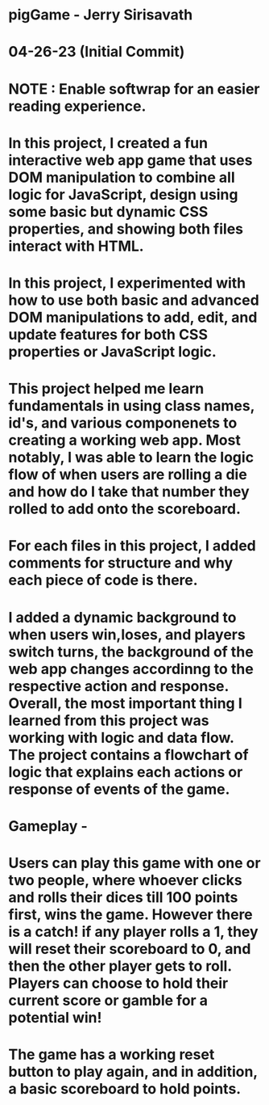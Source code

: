 # pigGame - Jerry Sirisavath
# 04-26-23 (Initial Commit)
# NOTE : Enable softwrap for an easier reading experience.

# In this project, I created a fun interactive web app game that uses DOM manipulation to combine all logic for JavaScript, design using some basic but dynamic CSS properties, and showing both files interact with HTML.
# In this project, I experimented with how to use both basic and advanced DOM manipulations to add, edit, and update features for both CSS properties or JavaScript logic. 

# This project helped me learn fundamentals in using class names, id's, and various componenets to creating a working web app. Most notably, I was able to learn the logic flow of when users are rolling a die and how do I take that number they rolled to add onto the scoreboard.

# For each files in this project, I added comments for structure and why each piece of code is there.

# I added a dynamic background to when users win,loses, and players switch turns, the background of the web app changes accordinng to the respective action and response. Overall, the most important thing I learned from this project was working with logic and data flow. The project contains a flowchart of logic that explains each actions or response of events of the game.



# Gameplay - 
# Users can play this game with one or two people, where whoever clicks and rolls their dices till 100 points first, wins the game. However there is a catch! if any player rolls a 1, they will reset their scoreboard to 0, and then the other player gets to roll. Players can choose to hold their current score or gamble for a potential win!
# The game has a working reset button to play again, and in addition, a basic scoreboard to hold points.
